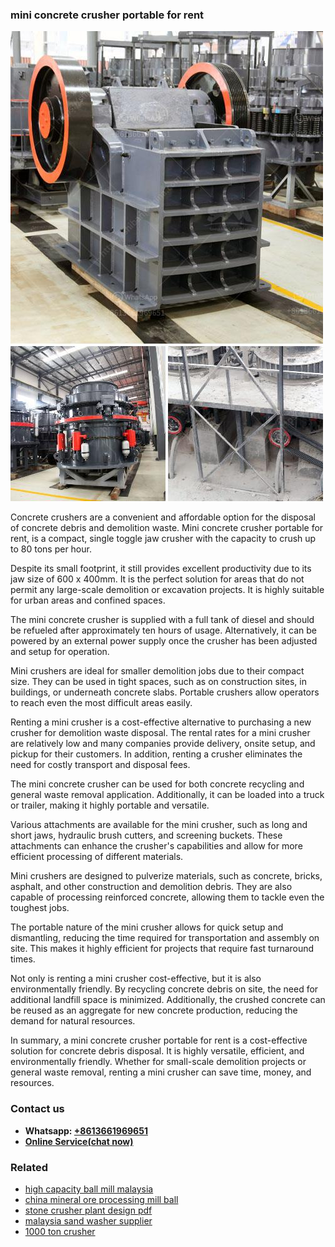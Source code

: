 <h3>mini concrete crusher portable for rent</h3><img src='1708663373.jpg' alt=''><p>Concrete crushers are a convenient and affordable option for the disposal of concrete debris and demolition waste. Mini concrete crusher portable for rent, is a compact, single toggle jaw crusher with the capacity to crush up to 80 tons per hour.</p><p>Despite its small footprint, it still provides excellent productivity due to its jaw size of 600 x 400mm. It is the perfect solution for areas that do not permit any large-scale demolition or excavation projects. It is highly suitable for urban areas and confined spaces.</p><p>The mini concrete crusher is supplied with a full tank of diesel and should be refueled after approximately ten hours of usage. Alternatively, it can be powered by an external power supply once the crusher has been adjusted and setup for operation.</p><p>Mini crushers are ideal for smaller demolition jobs due to their compact size. They can be used in tight spaces, such as on construction sites, in buildings, or underneath concrete slabs. Portable crushers allow operators to reach even the most difficult areas easily.</p><p>Renting a mini crusher is a cost-effective alternative to purchasing a new crusher for demolition waste disposal. The rental rates for a mini crusher are relatively low and many companies provide delivery, onsite setup, and pickup for their customers. In addition, renting a crusher eliminates the need for costly transport and disposal fees.</p><p>The mini concrete crusher can be used for both concrete recycling and general waste removal application. Additionally, it can be loaded into a truck or trailer, making it highly portable and versatile.</p><p>Various attachments are available for the mini crusher, such as long and short jaws, hydraulic brush cutters, and screening buckets. These attachments can enhance the crusher's capabilities and allow for more efficient processing of different materials.</p><p>Mini crushers are designed to pulverize materials, such as concrete, bricks, asphalt, and other construction and demolition debris. They are also capable of processing reinforced concrete, allowing them to tackle even the toughest jobs.</p><p>The portable nature of the mini crusher allows for quick setup and dismantling, reducing the time required for transportation and assembly on site. This makes it highly efficient for projects that require fast turnaround times.</p><p>Not only is renting a mini crusher cost-effective, but it is also environmentally friendly. By recycling concrete debris on site, the need for additional landfill space is minimized. Additionally, the crushed concrete can be reused as an aggregate for new concrete production, reducing the demand for natural resources.</p><p>In summary, a mini concrete crusher portable for rent is a cost-effective solution for concrete debris disposal. It is highly versatile, efficient, and environmentally friendly. Whether for small-scale demolition projects or general waste removal, renting a mini crusher can save time, money, and resources.</p><h3>Contact us</h3><ul><li><strong>Whatsapp:&nbsp;<a href="https://wa.me/8613661969651">+8613661969651</a></strong></li><li><a href="https://swt.shibang-china.com/?git&amp;zhl&amp;mini concrete crusher portable for rent"><strong>Online Service(chat now)</strong></a></li></ul><h3>Related</h3><ul><li><a href='high capacity ball mill malaysia.md'>high capacity ball mill malaysia</a></li><li><a href='china mineral ore processing mill ball.md'>china mineral ore processing mill ball</a></li><li><a href='stone crusher plant design pdf.md'>stone crusher plant design pdf</a></li><li><a href='malaysia sand washer supplier.md'>malaysia sand washer supplier</a></li><li><a href='1000 ton crusher.md'>1000 ton crusher</a></li></ul>